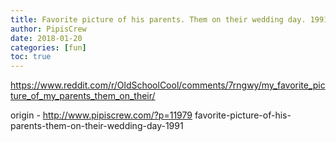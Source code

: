 ```yaml
---
title: Favorite picture of his parents. Them on their wedding day. 1991
author: PipisCrew
date: 2018-01-20
categories: [fun]
toc: true
---
```


https://www.reddit.com/r/OldSchoolCool/comments/7rngwy/my_favorite_picture_of_my_parents_them_on_their/

origin - http://www.pipiscrew.com/?p=11979 favorite-picture-of-his-parents-them-on-their-wedding-day-1991